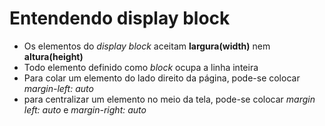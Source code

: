 # Entendendo display block

- Os elementos do *display block* aceitam **largura(width)** nem **altura(height)**
- Todo elemento definido como *block* ocupa a linha inteira
- Para colar um elemento do lado direito da página, pode-se colocar *margin-left: auto*
- para centralizar um elemento no meio da tela, pode-se colocar *margin left: auto* e *margin-right: auto*